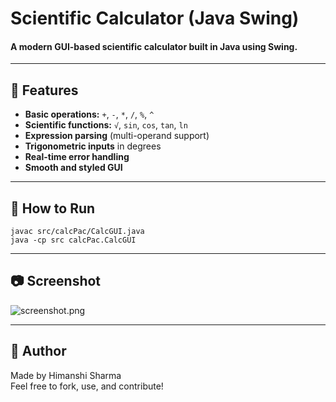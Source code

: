 # Scientific Calculator (Java Swing)

#### A modern GUI-based scientific calculator built in Java using Swing.

---

## 🚀 Features

- **Basic operations:** `+`, `-`, `*`, `/`, `%`, `^`
- **Scientific functions:** `√`, `sin`, `cos`, `tan`, `ln`
- **Expression parsing** (multi-operand support)
- **Trigonometric inputs** in degrees
- **Real-time error handling**
- **Smooth and styled GUI**

---

## 📁 How to Run

```
javac src/calcPac/CalcGUI.java  
java -cp src calcPac.CalcGUI
```

---

## 📷 Screenshot

![screenshot.png](../screenshot.png)

---

## 👤 Author

Made by Himanshi Sharma  
Feel free to fork, use, and contribute!
